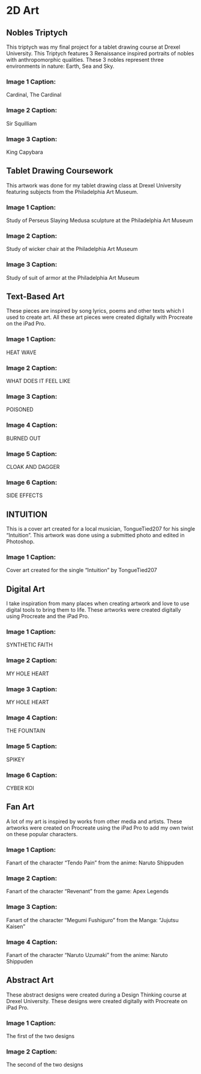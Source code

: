 # 2D Art

## Nobles Triptych
This triptych was my final project for a tablet drawing course at Drexel University. This Triptych features 3 Renaissance inspired portraits of nobles with anthropomorphic qualities. These 3 nobles represent three environments in nature: Earth, Sea and Sky.

### Image 1 Caption:
Cardinal, The Cardinal

### Image 2 Caption:
Sir Squilliam

### Image 3 Caption:
King Capybara

## Tablet Drawing Coursework
This artwork was done for my tablet drawing class at Drexel University featuring subjects from the Philadelphia Art Museum.

### Image 1 Caption:
Study of Perseus Slaying Medusa sculpture at the Philadelphia Art Museum 

### Image 2 Caption:
Study of wicker chair at the Philadelphia Art Museum

### Image 3 Caption:
Study of suit of armor at the Philadelphia Art Museum

## Text-Based Art
These pieces are inspired by song lyrics, poems and other texts which I used to create art. All these art pieces were created digitally with Procreate on the iPad Pro.

### Image 1 Caption:
HEAT WAVE

### Image 2 Caption:
WHAT DOES IT FEEL LIKE

### Image 3 Caption:
POISONED

### Image 4 Caption:
BURNED OUT

### Image 5 Caption:
CLOAK AND DAGGER

### Image 6 Caption:
SIDE EFFECTS

## INTUITION
This is a cover art created for a local musician, TongueTied207 for his single “Intuition”. This artwork was done using a submitted photo and edited in Photoshop.

### Image 1 Caption:
Cover art created for the single “Intuition” by TongueTied207

## Digital Art
I take inspiration from many places when creating artwork and love to use digital tools to bring them to life. These artworks were created digitally using Procreate and the iPad Pro.

### Image 1 Caption:
SYNTHETIC FAITH

### Image 2 Caption:
MY HOLE HEART

### Image 3 Caption:
MY HOLE HEART

### Image 4 Caption:
THE FOUNTAIN

### Image 5 Caption:
SPIKEY

### Image 6 Caption:
CYBER KOI

## Fan Art
A lot of my art is inspired by works from other media and artists. These artworks were created on Procreate using the iPad Pro to add my own twist on these popular characters.

### Image 1 Caption:
Fanart of the character “Tendo Pain” from the anime: Naruto Shippuden

### Image 2 Caption:
Fanart of the character “Revenant” from the game: Apex Legends

### Image 3 Caption:
Fanart of the character “Megumi Fushiguro” from the Manga: “Jujutsu Kaisen”

### Image 4 Caption:
Fanart of the character “Naruto Uzumaki” from the anime: Naruto Shippuden

## Abstract Art
These abstract designs were created during a Design Thinking course at Drexel University. These designs were created digitally with Procreate on iPad Pro.

### Image 1 Caption:
The first of the two designs

### Image 2 Caption: 
The second of the two designs

